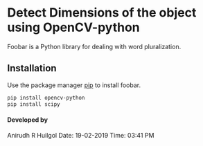 # Detect Dimensions of the object using OpenCV-python


Foobar is a Python library for dealing with word pluralization.

## Installation

Use the package manager [pip](https://pip.pypa.io/en/stable/) to install foobar.

```bash
pip install opencv-python
pip install scipy
```

#### Developed by 
Anirudh R Huilgol 
Date: 
19-02-2019
Time:
03:41 PM
